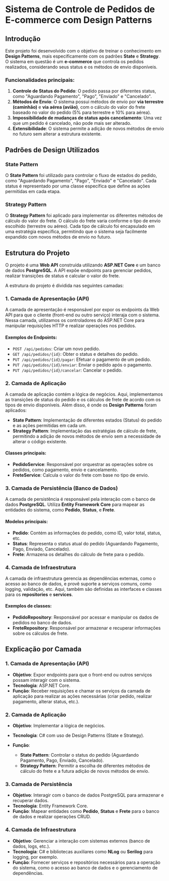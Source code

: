 # Sistema de Controle de Pedidos de E-commerce com Design Patterns

## Introdução

Este projeto foi desenvolvido com o objetivo de treinar o conhecimento em **Design Patterns**, mais especificamente com os padrões **State** e **Strategy**. O sistema em questão é um **e-commerce** que controla os pedidos realizados, considerando seus status e os métodos de envio disponíveis.

### Funcionalidades principais:

1. **Controle de Status do Pedido**: O pedido passa por diferentes status, como "Aguardando Pagamento", "Pago", "Enviado" e "Cancelado".
2. **Métodos de Envio**: O sistema possui métodos de envio por **via terrestre (caminhão)** e **via aérea (avião)**, com o cálculo do valor do frete baseado no valor do pedido (5% para terrestre e 10% para aérea).
3. **Impossibilidade de mudanças de status após cancelamento**: Uma vez que um pedido é cancelado, não pode mais ser alterado.
4. **Extensibilidade**: O sistema permite a adição de novos métodos de envio no futuro sem alterar a estrutura existente.

## Padrões de Design Utilizados

### **State Pattern**

O **State Pattern** foi utilizado para controlar o fluxo de estados do pedido, como "Aguardando Pagamento", "Pago", "Enviado" e "Cancelado". Cada status é representado por uma classe específica que define as ações permitidas em cada etapa.

### **Strategy Pattern**

O **Strategy Pattern** foi aplicado para implementar os diferentes métodos de cálculo do valor do frete. O cálculo do frete varia conforme o tipo de envio escolhido (terrestre ou aéreo). Cada tipo de cálculo foi encapsulado em uma estratégia específica, permitindo que o sistema seja facilmente expandido com novos métodos de envio no futuro.

## Estrutura do Projeto

O projeto é uma **Web API** construída utilizando **ASP.NET Core** e um banco de dados **PostgreSQL**. A API expõe endpoints para gerenciar pedidos, realizar transições de status e calcular o valor do frete.

A estrutura do projeto é dividida nas seguintes camadas:

### 1. **Camada de Apresentação (API)**

A camada de apresentação é responsável por expor os endpoints da Web API para que o cliente (front-end ou outro serviço) interaja com o sistema. Nessa camada, utilizamos os controladores do ASP.NET Core para manipular requisições HTTP e realizar operações nos pedidos.

#### Exemplos de Endpoints:

* `POST /api/pedidos`: Criar um novo pedido.
* `GET /api/pedidos/{id}`: Obter o status e detalhes do pedido.
* `PUT /api/pedidos/{id}/pagar`: Efetuar o pagamento de um pedido.
* `PUT /api/pedidos/{id}/enviar`: Enviar o pedido após o pagamento.
* `PUT /api/pedidos/{id}/cancelar`: Cancelar o pedido.

### 2. **Camada de Aplicação**

A camada de aplicação contém a lógica de negócios. Aqui, implementamos as transições de status do pedido e os cálculos de frete de acordo com os tipos de envio disponíveis. Além disso, é onde os **Design Patterns** foram aplicados:

* **State Pattern**: Implementação de diferentes estados (Status) do pedido e as ações permitidas em cada um.
* **Strategy Pattern**: Implementação das estratégias de cálculo de frete, permitindo a adição de novos métodos de envio sem a necessidade de alterar o código existente.

#### Classes principais:

* **PedidoService**: Responsável por orquestrar as operações sobre os pedidos, como pagamento, envio e cancelamento.
* **FreteService**: Calcula o valor do frete com base no tipo de envio.

### 3. **Camada de Persistência (Banco de Dados)**

A camada de persistência é responsável pela interação com o banco de dados **PostgreSQL**. Utiliza **Entity Framework Core** para mapear as entidades do sistema, como **Pedido**, **Status**, e **Frete**.

#### Modelos principais:

* **Pedido**: Contém as informações do pedido, como ID, valor total, status, etc.
* **Status**: Representa o status atual do pedido (Aguardando Pagamento, Pago, Enviado, Cancelado).
* **Frete**: Armazena os detalhes do cálculo de frete para o pedido.

### 4. **Camada de Infraestrutura**

A camada de infraestrutura gerencia as dependências externas, como o acesso ao banco de dados, e provê suporte a serviços comuns, como logging, validação, etc. Aqui, também são definidas as interfaces e classes para os **repositories** e **services**.

#### Exemplos de classes:

* **PedidoRepository**: Responsável por acessar e manipular os dados de pedidos no banco de dados.
* **FreteRepository**: Responsável por armazenar e recuperar informações sobre os cálculos de frete.

## Explicação por Camada

### 1. **Camada de Apresentação (API)**

* **Objetivo**: Expor endpoints para que o front-end ou outros serviços possam interagir com o sistema.
* **Tecnologia**: ASP.NET Core.
* **Função**: Receber requisições e chamar os serviços da camada de aplicação para realizar as ações necessárias (criar pedido, realizar pagamento, alterar status, etc.).

### 2. **Camada de Aplicação**

* **Objetivo**: Implementar a lógica de negócios.
* **Tecnologia**: C# com uso de Design Patterns (State e Strategy).
* **Função**:

  * **State Pattern**: Controlar o status do pedido (Aguardando Pagamento, Pago, Enviado, Cancelado).
  * **Strategy Pattern**: Permitir a escolha de diferentes métodos de cálculo do frete e a futura adição de novos métodos de envio.

### 3. **Camada de Persistência**

* **Objetivo**: Interagir com o banco de dados PostgreSQL para armazenar e recuperar dados.
* **Tecnologia**: Entity Framework Core.
* **Função**: Mapear entidades como **Pedido**, **Status** e **Frete** para o banco de dados e realizar operações CRUD.

### 4. **Camada de Infraestrutura**

* **Objetivo**: Gerenciar a interação com sistemas externos (banco de dados, logs, etc.).
* **Tecnologia**: C# e bibliotecas auxiliares como **NLog** ou **Serilog** para logging, por exemplo.
* **Função**: Fornecer serviços e repositórios necessários para a operação do sistema, como o acesso ao banco de dados e o gerenciamento de dependências.
